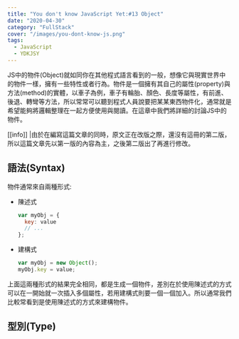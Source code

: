 ```yaml
---
title: "You don't know JavaScript Yet:#13 Object"
date: "2020-04-30"
category: "FullStack"
cover: "/images/you-dont-know-js.png"
tags:
  - JavaScript
  - YDKJSY
---
```


JS中的物件(Object)就如同你在其他程式語言看到的一般，想像它與現實世界中的物件一樣，擁有一些特性或者行為。物件是一個擁有其自己的屬性(property)與方法(method)的實體，以車子為例，車子有輪胎、顏色、長度等屬性，有前進、後退、轉彎等方法，所以常常可以聽到程式人員說要把某某東西物件化，通常就是希望能夠將邏輯整理在一起方便使用與閱讀。在這章中我們將詳細的討論JS中的物件。

[[info]]
|由於在編寫這篇文章的同時，原文正在改版之際，還沒有這冊的第二版，所以這篇文章先以第一版的內容為主，之後第二版出了再進行修改。

## 語法(Syntax)

物件通常來自兩種形式:

- 陳述式

  ```javascript
  var myObj = {
    key: value
    // ...
  };
  ```

- 建構式

  ```javascript
  var myObj = new Object();
  myObj.key = value;
  ```

上面這兩種形式的結果完全相同，都是生成一個物件，差別在於使用陳述式的方式可以在一開始就一次插入多個屬性，若用建構式則要一個一個加入。所以通常我們比較常看到是使用陳述式的方式來建構物件。

## 型別(Type)
